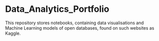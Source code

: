 # Data_Analytics_Portfolio
This repository stores notebooks, containing data visualisations and Machine Learning models of open databases, found on such websites as Kaggle.
